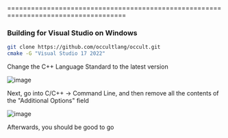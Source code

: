 
====================================================================================
### Building for Visual Studio on Windows
```bash
git clone https://github.com/occultlang/occult.git
cmake -G "Visual Studio 17 2022"
```
Change the C++ Language Standard to the latest version

![image](https://github.com/user-attachments/assets/74a4819b-b49c-44be-a508-384795c20f20)

Next, go into C/C++ -> Command Line, and then remove all the contents of the "Additional Options" field

![image](https://github.com/user-attachments/assets/69c506aa-b649-45aa-a21f-0388ad7b55b0)

Afterwards, you should be good to go
